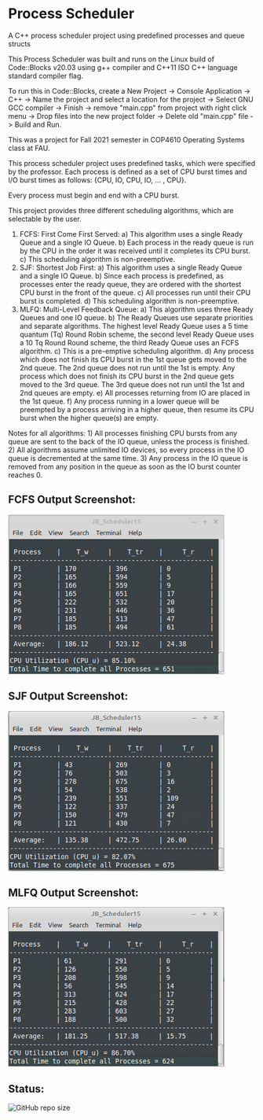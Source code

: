 # Process Scheduler
A C++ process scheduler project using predefined processes and queue structs 

This Process Scheduler was built and runs on the Linux build of Code::Blocks v20.03 using g++ compiler and 
C++11 ISO C++ language standard compiler flag.

To run this in Code::Blocks, create a New Project -> Console Application -> C++ -> Name the project and select
a location for the project -> Select GNU GCC compiler -> Finish -> remove "main.cpp" from project with right
click menu -> Drop files into the new project folder -> Delete old "main.cpp" file -> Build and Run.

This was a project for Fall 2021 semester in COP4610 Operating Systems class at FAU.

This process scheduler project uses predefined tasks, which were specified by the professor. Each process
is defined as a set of CPU burst times and I/O burst times as follows: {CPU, IO, CPU, IO, ... , CPU}. 

Every process must begin and end with a CPU burst.

This project provides three different scheduling algorithms, which are selectable by the user.
1) FCFS: First Come First Served: 
    a) This algorithm uses a single Ready Queue and a single IO Queue.
    b) Each process in the ready queue is run by the CPU in the order it was received until it completes 
        its CPU burst. 
    c) This scheduling algorithm is non-preemptive.
2) SJF: Shortest Job First: 
    a) This algorithm uses a single Ready Queue and a single IO Queue.
    b) Since each process is predefined, as processes enter the ready queue, they are ordered with the 
        shortest CPU burst in the front of the queue. 
    c) All processes run until their CPU burst is completed.
    d) This scheduling algorithm is non-preemptive.
3) MLFQ: Multi-Level Feedback Queue:
    a) This algorithm uses three Ready Queues and one IO queue.
    b) The Ready Queues use separate priorities and separate algorithms. The highest level Ready Queue uses
        a 5 time quantum (Tq) Round Robin scheme, the second level Ready Queue uses a 10 Tq Round Round scheme, 
        the third Ready Queue uses an FCFS algorithm. 
    c) This is a pre-emptive scheduling algorithm.
    d) Any process which does not finish its CPU burst in the 1st queue gets moved to the 2nd queue. The 2nd queue
        does not run until the 1st is empty. Any process which does not finish its CPU burst in the 2nd queue gets
        moved to the 3rd queue. The 3rd queue does not run until the 1st and 2nd queues are empty.
    e) All processes returning from IO are placed in the 1st queue.
    f) Any process running in a lower queue will be preempted by a process arriving in a higher queue, then resume
        its CPU burst when the higher queue(s) are empty.

Notes for all algorithms:
    1) All processes finishing CPU bursts from any queue are sent to the back of the IO queue, unless the process is finished.
    2) All algorithms assume unlimited IO devices, so every process in the IO queue is decremented at the same time.
    3) Any process in the IO queue is removed from any position in the queue as soon as the IO burst counter reaches 0.

## FCFS Output Screenshot:
![FCFS Output](./Documentation/Results_FCFS.png)

## SJF Output Screenshot:
![SJF Output](./Documentation/Results_SJF.png)

## MLFQ Output Screenshot:
![MLFQ Output](./Documentation/Results_MLFQ.png)

## Status:

![GitHub repo size](https://img.shields.io/github/repo-size/ADolbyB/process-scheduler?label=Repo%20Size&logo=Github)